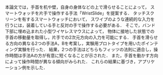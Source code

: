 本論文では，手首を机や壁，自身の身体などの上で滑らせることによって，
スマートウォッチを片手で操作する手法「WristSlide」を提案する．
タッチスクリーンを有するスマートウォッチにおいて，
スワイプのような連続的な入力を行うには，装着している手と反対の手で操作する必要がある．
そこで，バンド下部に埋め込まれた小型ワイヤレスマウスによって，
物体に接地した状態での手首の移動量を取得し，片手での2次元方向の入力を可能にする．
手首を滑らせる方向の異なる2つの手法A，Bを考案し，実験用プロトタイプを用いたポインティング実験を行った．
結果，2つの手法はどちらもフィッツの法則に適合し，操作時間は手法Aの方が有意に短くなることが示された．
また，手首を動かす方向によって操作時間が異なる傾向がみられた．
これらの結果に基づき，アプリケーション例を示した．